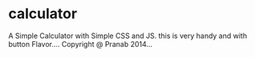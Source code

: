 calculator
==========

A Simple Calculator with Simple CSS and JS.
this is very handy and with button Flavor....
Copyright @ Pranab 2014...
